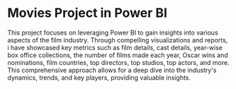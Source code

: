 # Movies Project in Power BI

This project focuses on leveraging Power BI to gain insights into various aspects of the film industry. 
Through compelling visualizations and reports, i have showcased key metrics such as film details, 
cast details, year-wise box office collections, the number of films made each year, 
Oscar wins and nominations, film countries, top directors, top studios, top actors, and more.
This comprehensive approach allows for a deep dive into the industry's dynamics, trends, and key players, providing valuable insights.
